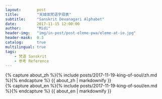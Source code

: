 ```yaml
---
layout:       post
title:        "天城体梵语字母表"
subtitle:     "Sanskrit Devanagari Alphabet"
date:         2017-11-15 12:00:00
author:       "Midi"
header-img:   "img/in-post/post-eleme-pwa/eleme-at-io.jpg"
header-mask:  0.3
catalog:      true
multilingual: true
tags:
    - 梵语 Sanskrit
    - 参考 Reference
---
```


<!-- Chinese Version -->
<div class="zh post-container">
    {% capture about_zh %}{% include posts/2017-11-19-king-of-soul/zh.md %}{% endcapture %}
    {{ about_zh | markdownify }}
</div>

<!-- English Version -->
<div class="en post-container">
    {% capture about_en %}{% include posts/2017-11-19-king-of-soul/en.md %}{% endcapture %}
    {{ about_en | markdownify }}
</div>
